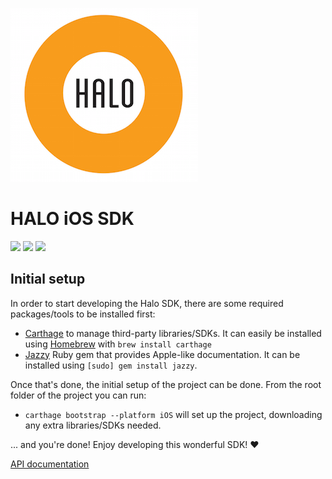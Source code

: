 ![Halo](halo.png)

# HALO iOS SDK

![](https://img.shields.io/badge/Swift-2.0-blue.svg)
![](https://img.shields.io/badge/Carthage-compatible-brightgreen.svg)
![](https://img.shields.io/badge/CocoaPods-compatible-brightgreen.svg)

## Initial setup

In order to start developing the Halo SDK, there are some required packages/tools to be installed first:

* [Carthage](https://github.com/Carthage/Carthage) to manage third-party libraries/SDKs. It can easily be installed using [Homebrew](http://brew.sh/) with `brew install carthage`
* [Jazzy](https://github.com/Realm/jazzy) Ruby gem that provides Apple-like documentation. It can be installed using `[sudo] gem install jazzy`.

Once that's done, the initial setup of the project can be done. From the root folder of the project you can run:

* `carthage bootstrap --platform iOS` will set up the project, downloading any extra libraries/SDKs needed.

... and you're done! Enjoy developing this wonderful SDK! :heart:

[API documentation](docs/)